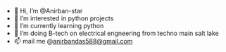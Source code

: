 - 👋 Hi, I’m @Anirban-star
- 👀 I’m interested in python projects
- 🌱 I’m currently learning python
- 💞️ I’m doing B-tech on electrical engneering from techno main salt lake
- 📫 mail me @anirbandas588@gmail.com

<!---
Anirban-star/Anirban-star is a ✨ special ✨ repository because its `README.md` (this file) appears on your GitHub profile.
You can click the Preview link to take a look at your changes.
--->

